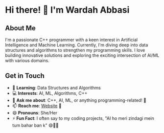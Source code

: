 # Hi there! 👋 I'm Wardah Abbasi

## About Me
I'm a passionate C++ programmer with a keen interest in Artificial Intelligence and Machine Learning. Currently, I'm diving deep into data structures and algorithms to strengthen my programming skills. I love building innovative solutions and exploring the exciting intersection of AI/ML with various domains.

## Get in Touch
- 🌱 **Learning**: Data Structures and Algorithms
- 💻 **Interests**: AI, ML, Algorithms, C++
- 💬 **Ask me about**: C++, AI, ML, or anything programming-related! 🤖
- 📫 **Reach me**: [Website](https://fyp.bio/war_abbasi) 📧
- 😄 **Pronouns**: She/Her
- ⚡ **Fun Fact**: I often say to my coding projects, "AI ho meri zindagi mein tum bahar ban k" 😄👩‍💻
